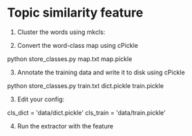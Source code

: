 # Topic similarity feature

1. Cluster the words using mkcls:

    

2. Convert the word-class map using cPickle

  python store\_classes.py map.txt map.pickle

3. Annotate the training data and write it to disk using cPickle

  python store\_classes.py train.txt dict.pickle train.pickle


3. Edit your config:

  cls\_dict = 'data/dict.pickle'
  cls\_train = 'data/train.pickle'

4. Run the extractor with the feature
